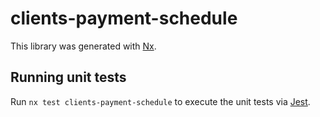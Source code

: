 # clients-payment-schedule

This library was generated with [Nx](https://nx.dev).

## Running unit tests

Run `nx test clients-payment-schedule` to execute the unit tests via [Jest](https://jestjs.io).
